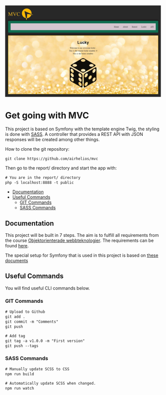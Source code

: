 <!--
---
author: owsu23
revision:
    "2024-03-29": "(A, owsu23) Kmom01."
---
-->

![MVC Image](public/img/mvc-github.jpg)

Get going with MVC
====================

This project is based on Symfony with the template engine Twig, the styling is done with [SASS](https://symfony.com/bundles/SassBundle/current/index.html). A controller that provides a REST API with JSON responses will be created among other things.

How to clone the git repository:

```
git clone https://github.com/airhelios/mvc
```

Then go to the report/ directory and start the app with:

```
# You are in the report/ directory
php -S localhost:8888 -t public
```

* [Documentation](#documentation)
* [Useful Commands](#Useful-Commands)
    * [GIT Commands](#GIT-Commands)
    * [SASS Commands](#SASS-Commands)

Documentation
----------------------------
This project will be built in 7 steps. The aim is to fulfill all requirements from the course [Objektorienterade webbteknologier](https://www.bth.se/utbildning/program-och-kurser/kurser/20241/BEGJ7/). The requirements can be found [here](https://dbwebb.se/kurser/mvc-v2).

The special setup for Symfony that is used in this project is based on [these documents](https://github.com/dbwebb-se/mvc/blob/main/example/symfony/README.md)

Useful Commands
----------------------------
You will find useful CLI commands below.
### GIT Commands

```
# Upload to Github
git add .
git commit -m "Comments"
git push
```

```
# Add tag
git tag -a v1.0.0 -m "First version"
git push --tags
```

### SASS Commands

```
# Manually update SCSS to CSS
npm run build
```

```
# Automatically update SCSS when changed.
npm run watch
```